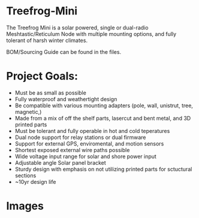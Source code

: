 # Treefrog-Mini

The Treefrog Mini is a solar powered, single or dual-radio Meshtastic/Reticulum Node with multiple mounting options, and fully tolerant of harsh winter climates.



BOM/Sourcing Guide can be found in the files.


# Project Goals:
- Must be as small as possible
- Fully waterproof and weathertight design
- Be compatible with various mounting adapters (pole, wall, unistrut, tree, magnetic,)
- Made from a mix of off the shelf parts, lasercut and bent metal, and 3D printed parts
- Must be tolerant and fully operable in hot and cold teperatures
- Dual node support for relay stations or dual firmware
- Support for external GPS, enviromental, and motion sensors
- Shortest exposed external wire paths possible
- Wide voltage input range for solar and shore power input
- Adjustable angle Solar panel bracket
- Sturdy design with emphasis on not utilizing printed parts for sctuctural sections
- ~10yr design life

# Images


